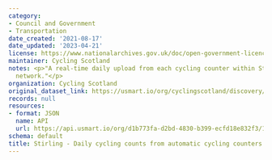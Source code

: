 ```yaml
---
category:
- Council and Government
- Transportation
date_created: '2021-08-17'
date_updated: '2023-04-21'
license: https://www.nationalarchives.gov.uk/doc/open-government-licence/version/3/
maintainer: Cycling Scotland
notes: <p>"A real-time daily upload from each cycling counter within Stirling Council's
  network."</p>
organization: Cycling Scotland
original_dataset_link: https://usmart.io/org/cyclingscotland/discovery/discovery-view-detail/2baff59f-b06f-4424-b6d9-9dc0d8c1d376
records: null
resources:
- format: JSON
  name: API
  url: https://api.usmart.io/org/d1b773fa-d2bd-4830-b399-ecfd18e832f3/127ececb-bc70-46de-a637-e159b89c6d19/1/urql
schema: default
title: Stirling - Daily cycling counts from automatic cycling counters
---
```

